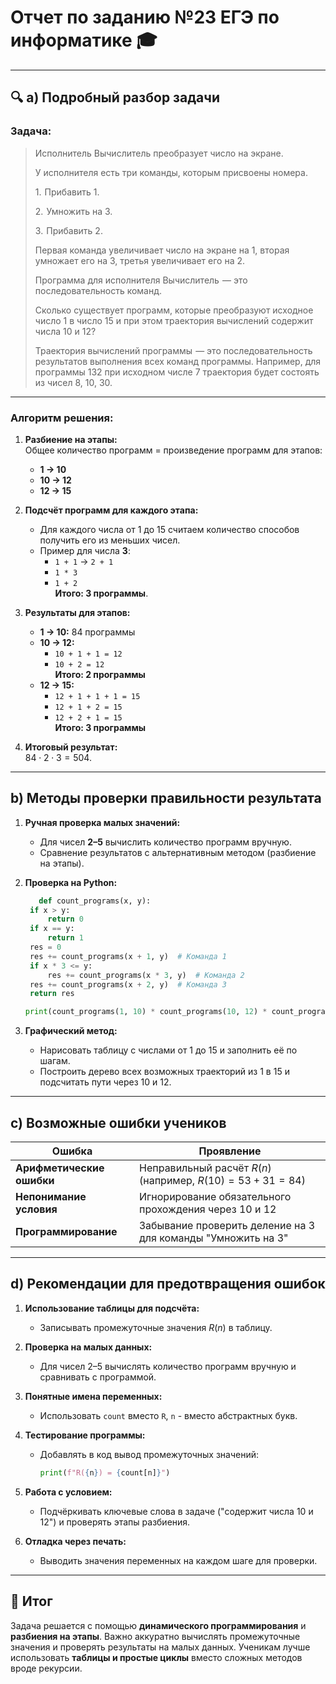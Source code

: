 # Отчет по заданию №23 ЕГЭ по информатике 🎓

---

## 🔍 a) Подробный разбор задачи  
### **Задача:**  

> Исполнитель Вычислитель преобразует число на экране.
> 
> У исполнителя есть три команды, которым присвоены номера.
> 
> 1.  Прибавить 1.
> 
> 2.  Умножить на 3.
> 
> 3.  Прибавить 2.
> 
> Первая команда увеличивает число на экране на 1, вторая умножает его на 3, третья увеличивает его на 2.
> 
> Программа для исполнителя Вычислитель  — это последовательность команд.
> 
> Сколько существует программ, которые преобразуют исходное число 1 в число 15 и при этом траектория вычислений содержит числа 10 и 12?
> 
> Траектория вычислений программы  — это последовательность результатов выполнения всех команд программы. Например, для программы 132 при исходном числе 7 траектория будет состоять из чисел 8, 10, 30.

---

### **Алгоритм решения:**  
1. **Разбиение на этапы:**  
   Общее количество программ = произведение программ для этапов:  
   - **1 → 10**  
   - **10 → 12**  
   - **12 → 15**  

2. **Подсчёт программ для каждого этапа:**  
   - Для каждого числа от 1 до 15 считаем количество способов получить его из меньших чисел.  
   - Пример для числа **3**:  
     - `1 + 1` → `2 + 1`  
     - `1 * 3`  
     - `1 + 2`  
     **Итого: 3 программы**.  

3. **Результаты для этапов:**  
   - **1 → 10:** 84 программы  
   - **10 → 12:**  
     - `10 + 1 + 1 = 12`  
     - `10 + 2 = 12`  
     **Итого: 2 программы**  
   - **12 → 15:**  
     - `12 + 1 + 1 + 1 = 15`  
     - `12 + 1 + 2 = 15`  
     - `12 + 2 + 1 = 15`  
     **Итого: 3 программы**  

4. **Итоговый результат:**  
   $`
   84⋅2⋅3=504.
   `$

---

## b) Методы проверки правильности результата  
1. **Ручная проверка малых значений:**  
   - Для чисел **2–5** вычислить количество программ вручную.
   - Сравнение результатов с альтернативным методом (разбиение на этапы).  

2. **Проверка на Python:**  
   ```python
      def count_programs(x, y):
    if x > y:
        return 0
    if x == y:
        return 1
    res = 0
    res += count_programs(x + 1, y)  # Команда 1
    if x * 3 <= y:
        res += count_programs(x * 3, y)  # Команда 2
    res += count_programs(x + 2, y)  # Команда 3
    return res

   print(count_programs(1, 10) * count_programs(10, 12) * count_programs(12, 15))  # Вывод: 504
   ```  

3. **Графический метод:**  
   - Нарисовать таблицу с числами от 1 до 15 и заполнить её по шагам.
   - Построить дерево всех возможных траекторий из 1 в 15 и подсчитать пути через 10 и 12.

---

## c) Возможные ошибки учеников  
| Ошибка | Проявление |
|--------|------------|
| **Арифметические ошибки** | Неправильный расчёт $` R(n) `$ (например, $` R(10) = 53 + 31 = 84 `$) |
| **Непонимание условия** | Игнорирование обязательного прохождения через 10 и 12 |
| **Программирование** | Забывание проверить деление на 3 для команды "Умножить на 3" |

---

## d) Рекомендации для предотвращения ошибок  
1. **Использование таблицы для подсчёта:**  
   - Записывать промежуточные значения $` R(n) `$ в таблицу.  

2. **Проверка на малых данных:**  
   - Для чисел 2–5 вычислять количество программ вручную и сравнивать с программой.  

3. **Понятные имена переменных:**  
   - Использовать `count` вместо `R`, `n` - вместо абстрактных букв.  

4. **Тестирование программы:**  
   - Добавлять в код вывод промежуточных значений:  
     ```python
     print(f"R({n}) = {count[n]}")
     ```  

5. **Работа с условием:**  
   - Подчёркивать ключевые слова в задаче ("содержит числа 10 и 12") и проверять этапы разбиения.  

6. **Отладка через печать:**  
   - Выводить значения переменных на каждом шаге для проверки.  

---

## 🧠 Итог  
Задача решается с помощью **динамического программирования** и **разбиения на этапы**. Важно аккуратно вычислять промежуточные значения и проверять результаты на малых данных. Ученикам лучше использовать **таблицы и простые циклы** вместо сложных методов вроде рекурсии.
